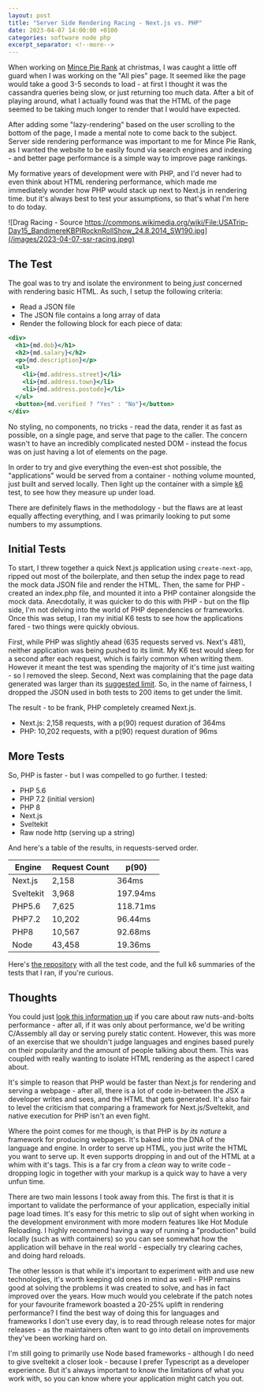 ```yaml
---
layout: post
title: "Server Side Rendering Racing - Next.js vs. PHP"
date: 2023-04-07 14:00:00 +0100
categories: software node php
excerpt_separator: <!--more-->
---
```




When working on [Mince Pie Rank](https://mincepierank.co.uk) at christmas, I was caught a little off guard when I was working on the "All pies" page. It seemed like the page would take a good 3-5 seconds to load - at first I thought it was the cassandra queries being slow, or just returning too much data. After a bit of playing around, what I actually found was that the HTML of the page seemed to be taking much longer to render that I would have expected.

<!--more-->

After adding some "lazy-rendering" based on the user scrolling to the bottom of the page, I made a mental note to come back to the subject. Server side rendering performance was important to me for Mince Pie Rank, as I wanted the website to be easily found via search engines and indexing - and better page performance is a simple way to improve page rankings.

My formative years of development were with PHP, and I'd never had to even think about HTML rendering performance, which made me immediately wonder how PHP would stack up next to Next.js in rendering time. but it's always best to test your assumptions, so that's what I'm here to do today.

![Drag Racing - Source https://commons.wikimedia.org/wiki/File:USATrip-Day15_BandimereKBPIRocknRollShow_24.8.2014_SW190.jpg](/images/2023-04-07-ssr-racing.jpeg)

## The Test

The goal was to try and isolate the environment to being *just* concerned with rendering basic HTML. As such, I setup the following criteria:

- Read a JSON file
- The JSON file contains a long array of data
- Render the following block for each piece of data:

```jsx
<div>
  <h1>{md.dob}</h1>
  <h2>{md.salary}</h2>
  <p>{md.description}</p>
  <ul>
    <li>{md.address.street}</li>
    <li>{md.address.town}</li>
    <li>{md.address.postode}</li>
  </ul>
  <button>{md.verified ? "Yes" : "No"}</button>
</div>
```

No styling, no components, no tricks - read the data, render it as fast as possible, on a single page, and serve that page to the caller. The concern wasn't to have an incredibly complicated nested DOM - instead the focus was on just having a lot of elements on the page.

In order to try and give everything the even-est shot possible, the "applications" would be served from a container - nothing volume mounted, just built and served locally. Then light up the container with a simple [k6](https://k6.io/) test, to see how they measure up under load.

There are definitely flaws in the methodology - but the flaws are at least equally affecting everything, and I was primarily looking to put some numbers to my assumptions.

## Initial Tests

To start, I threw together a quick Next.js application using `create-next-app`, ripped out most of the boilerplate, and then setup the index page to read the mock data JSON file and render the HTML. Then, the same for PHP - created an index.php file, and mounted it into a PHP container alongside the mock data. Anecdotally, it was quicker to do this with PHP - but on the flip side, I'm not delving into the world of PHP dependencies or frameworks. Once this was setup, I ran my initial K6 tests to see how the applications fared - two things were quickly obvious.

First, while PHP was slightly ahead (635 requests served vs. Next's 481), neither application was being pushed to its limit. My K6 test would sleep for a second after each request, which is fairly common when writing them. However it meant the test was spending the majority of it's time just waiting - so I removed the sleep. Second, Next was complaining that the page data generated was larger than its [suggested limit](https://nextjs.org/docs/messages/large-page-data). So, in the name of fairness, I dropped the JSON used in both tests to 200 items to get under the limit. 

The result - to be frank, PHP completely creamed Next.js. 
- Next.js: 2,158 requests, with a p(90) request duration of 364ms
- PHP: 10,202 requests, with a p(90) request duration of 96ms

## More Tests

So, PHP is faster - but I was compelled to go further. I tested:

- PHP 5.6
- PHP 7.2 (initial version)
- PHP 8
- Next.js
- Sveltekit
- Raw node http (serving up a string)

And here's a table of the results, in requests-served order.

| Engine | Request Count | p(90) |
|------|-----|--------|
| Next.js | 2,158  | 364ms   |
| Sveltekit | 3,968  | 197.94ms |
| PHP5.6  | 7,625  | 118.71ms   |
| PHP7.2  | 10,202  | 96.44ms    |
| PHP8  | 10,567 | 92.68ms  |
| Node | 43,458   | 19.36ms   |

Here's [the repository](https://github.com/LeeMartin77/php-nextjs-drag-race) with all the test code, and the full k6 summaries of the tests that I ran, if you're curious.

## Thoughts

You could just [look this information up](https://www.techempower.com/benchmarks/#section=data-r21&test=composite) if you care about raw nuts-and-bolts performance - after all, if it was only about performance, we'd be writing C/Assembly all day or serving purely static content. However, this was more of an exercise that we shouldn't judge languages and engines based purely on their popularity and the amount of people talking about them. This was coupled with really wanting to isolate HTML rendering as the aspect I cared about.

It's simple to reason that PHP would be faster than Next.js for rendering and serving a webpage - after all, there is a lot of code in-between the JSX a developer writes and sees, and the HTML that gets generated. It's also fair to level the criticism that comparing a framework for Next.js/Sveltekit, and native execution for PHP isn't an even fight.

Where the point comes for me though, is that PHP is *by its nature* a framework for producing webpages. It's baked into the DNA of the language and engine. In order to serve up HTML, you just write the HTML you want to serve up. It even supports dropping in and out of the HTML at a whim with it's tags. This is a far cry from a *clean* way to write code - dropping logic in together with your markup is a quick way to have a very unfun time. 

There are two main lessons I took away from this. The first is that it is important to validate the performance of your application, especially initial page load times. It's easy for this metric to slip out of sight when working in the development environment with more modern features like Hot Module Reloading. I highly recommend having a way of running a "production" build locally (such as with containers) so you can see somewhat how the application will behave in the real world - especially try clearing caches, and doing hard reloads.

The other lesson is that while it's important to experiment with and use new technologies, it's worth keeping old ones in mind as well - PHP remains good at solving the problems it was created to solve, and has in fact improved over the years. How much would you celebrate if the patch notes for your favourite framework boasted a 20-25% uplift in rendering performance? I find the best way of doing this for languages and frameworks I don't use every day, is to read through release notes for major releases - as the maintainers often want to go into detail on improvements they've been working hard on.

I'm still going to primarily use Node based frameworks - although I do need to give sveltekit a closer look - because I prefer Typescript as a developer experience. But it's always important to know the limitations of what you work with, so you can know where your application might catch you out.
